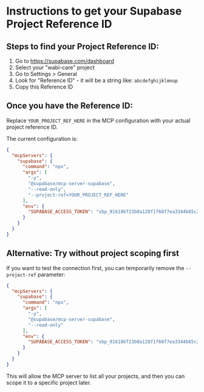 # Instructions to get your Supabase Project Reference ID

## Steps to find your Project Reference ID:

1. Go to https://supabase.com/dashboard
2. Select your "wabi-care" project
3. Go to Settings > General
4. Look for "Reference ID" - it will be a string like: `abcdefghijklmnop`
5. Copy this Reference ID

## Once you have the Reference ID:

Replace `YOUR_PROJECT_REF_HERE` in the MCP configuration with your actual project reference ID.

The current configuration is:
```json
{
  "mcpServers": {
    "supabase": {
      "command": "npx",
      "args": [
        "-y",
        "@supabase/mcp-server-supabase",
        "--read-only",
        "--project-ref=YOUR_PROJECT_REF_HERE"
      ],
      "env": {
        "SUPABASE_ACCESS_TOKEN": "sbp_916186f23b0a128f1f68f7ea3344b65c28bce591"
      }
    }
  }
}
```

## Alternative: Try without project scoping first

If you want to test the connection first, you can temporarily remove the `--project-ref` parameter:

```json
{
  "mcpServers": {
    "supabase": {
      "command": "npx",
      "args": [
        "-y",
        "@supabase/mcp-server-supabase",
        "--read-only"
      ],
      "env": {
        "SUPABASE_ACCESS_TOKEN": "sbp_916186f23b0a128f1f68f7ea3344b65c28bce591"
      }
    }
  }
}
```

This will allow the MCP server to list all your projects, and then you can scope it to a specific project later.


